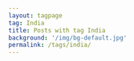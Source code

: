 ```yaml
---
layout: tagpage
tag: India
title: Posts with tag India
background: '/img/bg-default.jpg'
permalink: /tags/india/
---
```

